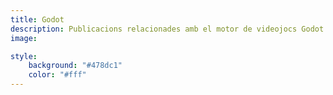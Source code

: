```yaml
---
title: Godot
description: Publicacions relacionades amb el motor de videojocs Godot i el seu ecosistema.
image:

style:
    background: "#478dc1"
    color: "#fff"
---
```

